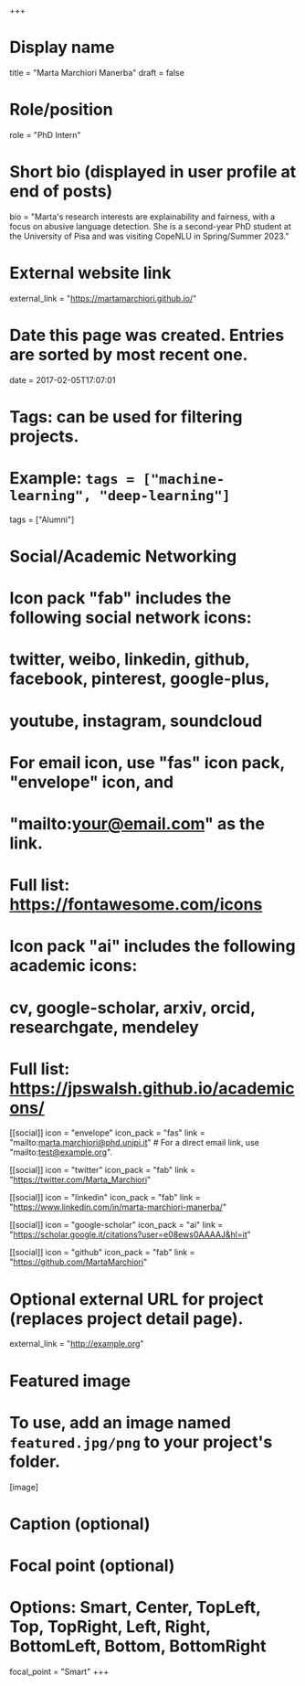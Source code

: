 +++
# Display name
title = "Marta Marchiori Manerba"
draft = false

# Role/position
role = "PhD Intern"

# Short bio (displayed in user profile at end of posts)
bio = "Marta's research interests are explainability and fairness, with a focus on abusive language detection. She is a second-year PhD student at the University of Pisa and was visiting CopeNLU in Spring/Summer 2023."

# External website link
external_link = "https://martamarchiori.github.io/"

# Date this page was created. Entries are sorted by most recent one.
date = 2017-02-05T17:07:01

# Tags: can be used for filtering projects.
# Example: `tags = ["machine-learning", "deep-learning"]`
tags = ["Alumni"]

# Social/Academic Networking
#
# Icon pack "fab" includes the following social network icons:
#
#   twitter, weibo, linkedin, github, facebook, pinterest, google-plus,
#   youtube, instagram, soundcloud
#
#   For email icon, use "fas" icon pack, "envelope" icon, and
#   "mailto:your@email.com" as the link.
#
#   Full list: https://fontawesome.com/icons
#
# Icon pack "ai" includes the following academic icons:
#
#   cv, google-scholar, arxiv, orcid, researchgate, mendeley
#
#   Full list: https://jpswalsh.github.io/academicons/

[[social]]
icon = "envelope"
icon_pack = "fas"
link = "mailto:marta.marchiori@phd.unipi.it"  # For a direct email link, use "mailto:test@example.org".

[[social]]
icon = "twitter"
icon_pack = "fab"
link = "https://twitter.com/Marta_Marchiori"

[[social]]
icon = "linkedin"
icon_pack = "fab"
link = "https://www.linkedin.com/in/marta-marchiori-manerba/"

[[social]]
icon = "google-scholar"
icon_pack = "ai"
link = "https://scholar.google.it/citations?user=e08ews0AAAAJ&hl=it"

[[social]]
icon = "github"
icon_pack = "fab"
link = "https://github.com/MartaMarchiori"


# Optional external URL for project (replaces project detail page).
external_link = "http://example.org"

# Featured image
# To use, add an image named `featured.jpg/png` to your project's folder. 
[image]
  # Caption (optional)

  # Focal point (optional)
  # Options: Smart, Center, TopLeft, Top, TopRight, Left, Right, BottomLeft, Bottom, BottomRight
  focal_point = "Smart"
+++
